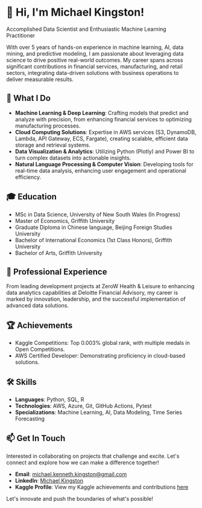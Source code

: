 # 👋 Hi, I'm Michael Kingston!
Accomplished Data Scientist and Enthusiastic Machine Learning Practitioner

With over 5 years of hands-on experience in machine learning, AI, data mining, and predictive modeling, I am passionate about leveraging data science to drive positive real-world outcomes. My career spans across significant contributions in financial services, manufacturing, and retail sectors, integrating data-driven solutions with business operations to deliver measurable results.

## 🌟 What I Do

- **Machine Learning & Deep Learning**: Crafting models that predict and analyze with precision, from enhancing financial services to optimizing manufacturing processes.
- **Cloud Computing Solutions**: Expertise in AWS services (S3, DynamoDB, Lambda, API Gateway, ECS, Fargate), creating scalable, efficient data storage and retrieval systems.
- **Data Visualization & Analytics**: Utilizing Python (Plotly) and Power BI to turn complex datasets into actionable insights.
- **Natural Language Processing & Computer Vision**: Developing tools for real-time data analysis, enhancing user engagement and operational efficiency.

## 🎓 Education
- MSc in Data Science, University of New South Wales (In Progress)
- Master of Economics, Griffith University
- Graduate Diploma in Chinese language, Beijing Foreign Studies University
- Bachelor of International Economics (1st Class Honors), Griffith University
- Bachelor of Arts, Griffith University

## 💼 Professional Experience
From leading development projects at ZeroW Health & Leisure to enhancing data analytics capabilities at Deloitte Financial Advisory, my career is marked by innovation, leadership, and the successful implementation of advanced data solutions.

## 🏆 Achievements
- Kaggle Competitions: Top 0.003% global rank, with multiple medals in Open Competitions.
- AWS Certified Developer: Demonstrating proficiency in cloud-based solutions.

## 🛠 Skills
- **Languages**: Python, SQL, R
- **Technologies**: AWS, Azure, Git, GitHub Actions, Pytest
- **Specializations**: Machine Learning, AI, Data Modeling, Time Series Forecasting

## 📫 Get In Touch
Interested in collaborating on projects that challenge and excite. Let's connect and explore how we can make a difference together!
- **Email**: michael.kenneth.kingston@gmail.com
- **LinkedIn**: [Michael Kingston]()
- **Kaggle Profile**: View my Kaggle achievements and contributions [here](https://www.kaggle.com/michaelkingston)

Let's innovate and push the boundaries of what's possible!

<!---
mkingopng/mkingopng is a ✨ special ✨ repository because its `README.md` (this file) appears on your GitHub profile.
You can click the Preview link to take a look at your changes.
--->
